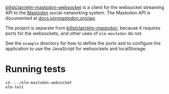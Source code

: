 [billstclair/elm-mastodon-websocket](https://package.elm-lang.org/packages/billstclair/elm-mastodon-websocket/latest) is a client for the websocket streaming API to the [Mastodon](https://joinmastodon.org/) social-networking system. The Mastodon API is documented at [docs.joinmastodon.org/api](https://docs.joinmastodon.org/api/streaming/).

The project is separate from [billstclair/elm-mastodon](https://package.elm-lang.org/packages/billstclair/elm-mastodon/latest), because it requires ports for the websockets, and other uses of `elm-mastodon` do not.

See the `example` directory for how to define the ports and to configure the application to use the JavaScript for websockets and localStorage.

# Running tests

```
cd .../elm-mastodon-websocket
elm-test
```
